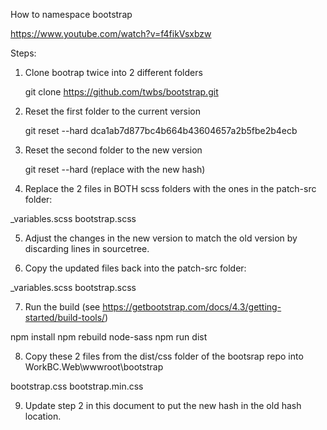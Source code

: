 How to namespace bootstrap

https://www.youtube.com/watch?v=f4fikVsxbzw

Steps:

1. Clone bootrap twice into 2 different folders

   git clone https://github.com/twbs/bootstrap.git

2. Reset the first folder to the current version 

   git reset --hard dca1ab7d877bc4b664b43604657a2b5fbe2b4ecb

3. Reset the second folder to the new version 

   git reset --hard <new hash>  (replace with the new hash)

4. Replace the 2 files in BOTH scss folders with the ones in the patch-src folder:

_variables.scss
bootstrap.scss

5. Adjust the changes in the new version to match the old version by discarding lines in sourcetree. 

6. Copy the updated files back into the patch-src folder:

_variables.scss
bootstrap.scss

7.  Run the build (see https://getbootstrap.com/docs/4.3/getting-started/build-tools/)

npm install 
npm rebuild node-sass
npm run dist

8.  Copy these 2 files from the dist/css folder of the bootsrap repo into WorkBC.Web\wwwroot\bootstrap

bootstrap.css
bootstrap.min.css

9.  Update step 2 in this document to put the new hash in the old hash location.
